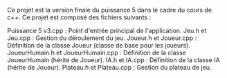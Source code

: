 Ce projet est la version finale du puissance 5 dans le cadre du cours de c++. Ce projet est composé des fichiers suivants :

Puissance 5 v3.cpp : Point d'entrée principal de l'application.
Jeu.h et Jeu.cpp : Gestion du déroulement du jeu.
Joueur.h et Joueur.cpp : Définition de la classe Joueur (classe de base pour les joueurs).
JoueurHumain.h et JoueurHumain.cpp : Définition de la classe JoueurHumain (hérite de Joueur).
IA.h et IA.cpp : Définition de la classe IA (hérite de Joueur).
Plateau.h et Plateau.cpp : Gestion du plateau de jeu.
